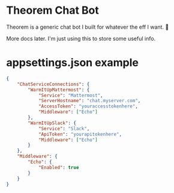 # Theorem Chat Bot
Theorem is a generic chat bot I built for whatever the eff I want. 💅

More docs later. I'm just using this to store some useful info.

# appsettings.json example
```json
{
    "ChatServiceConnections": {
        "WarmItUpMattermost": {
            "Service": "Mattermost",
            "ServerHostname": "chat.myserver.com",
            "AccessToken": "youraccesstokenhere",
            "Middleware": ["Echo"]
        },
        "WarmItUpSlack": {
            "Service": "Slack",
            "ApiToken": "yourapitokenhere",
            "Middleware": ["Echo"]
        }
    },
    "Middleware": {
        "Echo": {
            "Enabled": true
        }
    }
}
```